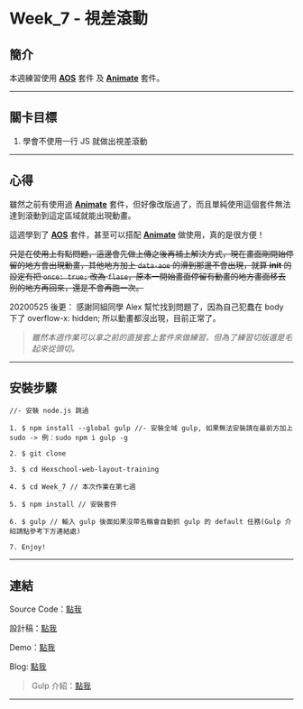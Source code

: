 # Week_7 - 視差滾動

## 簡介

本週練習使用 **[AOS](https://michalsnik.github.io/aos/)** 套件 及 **[Animate](https://animate.style/#utilities)** 套件。

---

## 關卡目標

1. 學會不使用一行 JS 就做出視差滾動

---

## 心得

雖然之前有使用過 **[Animate](https://animate.style/#utilities)** 套件，但好像改版過了，而且單純使用這個套件無法達到滾動到這定區域就能出現動畫。

這週學到了 **[AOS](https://michalsnik.github.io/aos/)** 套件，甚至可以搭配 **[Animate](https://animate.style/#utilities)** 做使用，真的是很方便！

~~只是在使用上有點問題，這邊會先做上傳之後再補上解決方式，現在畫面剛開始停留的地方會出現動畫，其他地方加上 `data-aoe` 的滑到那邊不會出現，就算 **init** 的設定有把 `once: true;` 改為 `flase`，原本一開始畫面停留有動畫的地方畫面移去別的地方再回來，還是不會再跑一次。~~

20200525 後更： 感謝同組同學 Alex 幫忙找到問題了，因為自己犯蠢在 body 下了 overflow-x: hidden; 所以動畫都沒出現，目前正常了。

> *雖然本週作業可以拿之前的直接套上套件來做練習，但為了練習切版還是毛起來從頭切。*

---

## 安裝步驟

```
//- 安裝 node.js 跳過

1. $ npm install --global gulp //- 安裝全域 gulp, 如果無法安裝請在最前方加上 sudo -> 例：sudo npm i gulp -g

2. $ git clone 

3. $ cd Hexschool-web-layout-training 

4. $ cd Week_7 // 本次作業在第七週

5. $ npm install // 安裝套件

6. $ gulp // 輸入 gulp 後面如果沒帶名稱會自動抓 gulp 的 default 任務(Gulp 介紹請點參考下方連結處)

7. Enjoy!

```

---

## 連結

Source Code：[點我](https://github.com/RexHung0302/Hexschool-web-layout-training/tree/master/Week_7)

設計稿：[點我](https://xd.adobe.com/view/08ed586b-17ef-45c1-525f-be5513e81e53-7edc/screen/1db39d53-a7ea-417c-a1c6-a9d0803fcb38/Landing-page-1920)

Demo：[點我](https://rexhung0302.github.io/Hexschool-web-layout-training/Week_7/dist/index.html)

Blog: [點我](https://rexhung0302.github.io/2020/05/25/20200525/#more)

> Gulp 介紹：[點我](https://rexhung0302.github.io/2020/05/06/20200506/#more)

---
